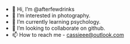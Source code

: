 - 👋 Hi, I’m @afterfewdrinks
- 👀 I’m interested in photography.
- 🌱 I’m currently learning psychology.
- 💞️ I’m looking to collaborate on github.
- 📫 How to reach me - cassieee@outlook.com

<!---
afterfewdrinks/afterfewdrinks is a ✨ special ✨ repository because its `README.md` (this file) appears on your GitHub profile.
You can click the Preview link to take a look at your changes.
--->

